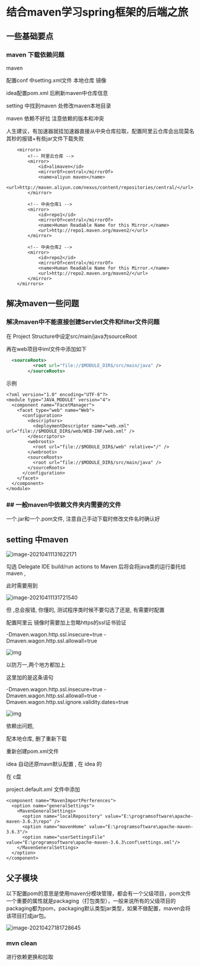 # 结合maven学习spring框架的后端之旅

<!-- more -->

## 一些基础要点

### maven 下载依赖问题

maven

配置conf 中setting.xml文件   本地仓库   镜像

idea配置pom.xml    后刷新maven中仓库信息

setting 中找到maven 处修改maven本地目录

maven 依赖不好拉  注意依赖的版本和冲突   

人生建议，有加速器就挂加速器直接从中央仓库拉取，配置阿里云仓库会出现莫名其秒的报错+有些jar文件下载失败

```
    <mirrors>
        <!-- 阿里云仓库 -->
        <mirror>
            <id>alimaven</id>
            <mirrorOf>central</mirrorOf>
            <name>aliyun maven</name>
            <url>http://maven.aliyun.com/nexus/content/repositories/central/</url>
        </mirror>

        <!-- 中央仓库1 -->
        <mirror>
            <id>repo1</id>
            <mirrorOf>central</mirrorOf>
            <name>Human Readable Name for this Mirror.</name>
            <url>http://repo1.maven.org/maven2/</url>
        </mirror>

        <!-- 中央仓库2 -->
        <mirror>
            <id>repo2</id>
            <mirrorOf>central</mirrorOf>
            <name>Human Readable Name for this Mirror.</name>
            <url>http://repo2.maven.org/maven2/</url>
        </mirror>
    </mirrors>
```

## 解决maven一些问题

### 解决maven中不能直接创建Servlet文件和filter文件问题

在 Project Structure中设定src/main/java为sourceRoot

再在web项目中iml文件中添加如下

```xml
  <sourceRoots>
          <root url="file://$MODULE_DIR$/src/main/java" />
        </sourceRoots>
```

示例

```3xml
<?xml version="1.0" encoding="UTF-8"?>
<module type="JAVA_MODULE" version="4">
  <component name="FacetManager">
    <facet type="web" name="Web">
      <configuration>
        <descriptors>
          <deploymentDescriptor name="web.xml" url="file://$MODULE_DIR$/web/WEB-INF/web.xml" />
        </descriptors>
        <webroots>
          <root url="file://$MODULE_DIR$/web" relative="/" />
        </webroots>
        <sourceRoots>
          <root url="file://$MODULE_DIR$/src/main/java" />
        </sourceRoots>
      </configuration>
    </facet>
  </component>
</module>
```

### ## 一般maven中依赖文件夹内需要的文件

一个.jar和一个.pom文件, 注意自己手动下载时修改文件名时确认好

## setting 中maven

![image-20210411131622171](../images/maven-ssm/image-20210411131622171.png)

勾选 Delegate IDE build/run actions to Maven 后将会将java类的运行委托给 maven ,

此时需要用到

![image-20210411131721540](../images/maven-ssm/image-20210411131721540.png)

但 ,总会报错, 你懂的, 测试程序类时候不要勾选了还是, 有需要时配置 

配置阿里云 镜像时需要加上忽略https的ssl证书验证 

-Dmaven.wagon.http.ssl.insecure=true -Dmaven.wagon.http.ssl.allowall=true

![img](../images/maven-ssm/v2-e3bbb645b913485826c4ec85416958f6_720w.jpg)

以防万一,两个地方都加上

这里加的是这条语句

-Dmaven.wagon.http.ssl.insecure=true -Dmaven.wagon.http.ssl.allowall=true -Dmaven.wagon.http.ssl.ignore.validity.dates=true

![img](../images/maven-ssm/v2-e6dcc8da4821243f964262ed5e7ec295_720w.jpg)

依赖出问题, 

配本地仓库, 删了重新下载 

重新创建pom.xml文件

idea 自动还原mavn默认配置  , 在  idea 的  

在 c盘

project.default.xml 文件中添加

```
<component name="MavenImportPerferences">
  <option name="generalSettings">
    <MavenGeneralSettings>
      <option name="localRepository" value="E:\programsoftware\apache-maven-3.6.3\repo" />
      <option name="mavenHome" value="E:\programsoftware\apache-maven-3.6.3"/>
      <option name="userSettingsFile" value="E:\programsoftware\apache-maven-3.6.3\conf\settings.xml"/>
    </MavenGeneralSettings>
  </option>
</component>
```

## 父子模块

以下配置<packaging>pom</packaging>的意思是使用maven分模块管理，都会有一个父级项目，pom文件一个重要的属性就是packaging（打包类型），一般来说所有的父级项目的packaging都为pom，packaging默认类型jar类型，如果不做配置，maven会将该项目打成jar包。

![image-20210427181728645](../images/maven-ssm/image-20210427181728645.png)

### mvn clean

进行依赖更换和拉取

## 

